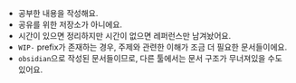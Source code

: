 - 공부한 내용을 작성해요.
- 공유를 위한 저장소가 아니에요.
- 시간이 있으면 정리하지만 시간이 없으면 레퍼런스만 남겨놨어요.
- `WIP-` prefix가 존재하는 경우, 주제와 관련한 이해가 조금 더 필요한 문서들이에요.
- `obsidian`으로 작성된 문서들이므로, 다른 툴에서는 문서 구조가 무너져있을 수도 있어요.